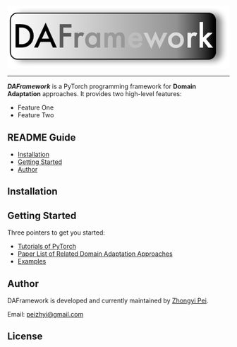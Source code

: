 ![DAFramework Logo](https://github.com/OswinGuai/DAFramework/blob/master/logo.jpg)

--------------------------------------------------------------------------------

***DAFramework*** is a PyTorch programming framework for **Domain Adaptation** approaches.
It provides two high-level features:
- Feature One
- Feature Two

## README Guide
- [Installation](#installation)
- [Getting Started](#getting-started)
- [Author](#Author)

## Installation


## Getting Started

Three pointers to get you started:
- [Tutorials of PyTorch](https://pytorch.org/tutorials/)
- [Paper List of Related Domain Adaptation Approaches]()
- [Examples](https://github.com/OswinGuai/DAFramework/tree/master/example)


## Author


DAFramework is developed and currently maintained by [Zhongyi Pei](https://github.com/OswinGuai/).

Email: peizhyi@gmail.com


## License
